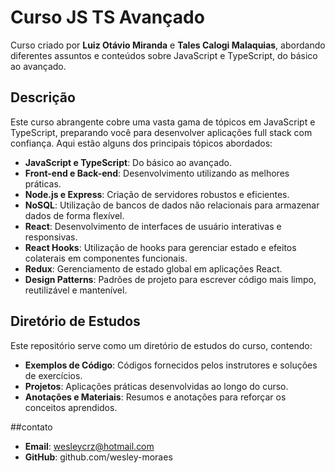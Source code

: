 # Curso JS TS Avançado

Curso criado por **Luiz Otávio Miranda** e **Tales Calogi Malaquias**, abordando diferentes assuntos e conteúdos sobre JavaScript e TypeScript, do básico ao avançado.

## Descrição

Este curso abrangente cobre uma vasta gama de tópicos em JavaScript e TypeScript, preparando você para desenvolver aplicações full stack com confiança. Aqui estão alguns dos principais tópicos abordados:

- **JavaScript e TypeScript**: Do básico ao avançado.
- **Front-end e Back-end**: Desenvolvimento utilizando as melhores práticas.
- **Node.js e Express**: Criação de servidores robustos e eficientes.
- **NoSQL**: Utilização de bancos de dados não relacionais para armazenar dados de forma flexível.
- **React**: Desenvolvimento de interfaces de usuário interativas e responsivas.
- **React Hooks**: Utilização de hooks para gerenciar estado e efeitos colaterais em componentes funcionais.
- **Redux**: Gerenciamento de estado global em aplicações React.
- **Design Patterns**: Padrões de projeto para escrever código mais limpo, reutilizável e mantenível.

## Diretório de Estudos

Este repositório serve como um diretório de estudos do curso, contendo:

- **Exemplos de Código**: Códigos fornecidos pelos instrutores e soluções de exercícios.
- **Projetos**: Aplicações práticas desenvolvidas ao longo do curso.
- **Anotações e Materiais**: Resumos e anotações para reforçar os conceitos aprendidos.

##contato

- **Email**: wesleycrz@hotmail.com
- **GitHub**: github.com/wesley-moraes